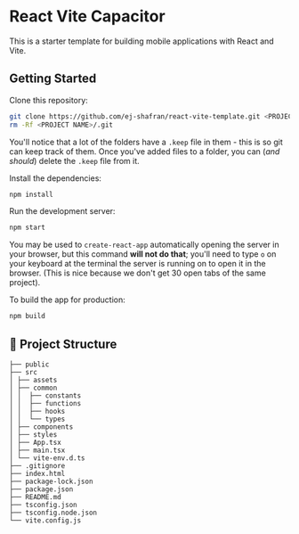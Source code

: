 # React Vite Capacitor

This is a starter template for building mobile applications with React and Vite.

## Getting Started

Clone this repository:

```bash
git clone https://github.com/ej-shafran/react-vite-template.git <PROJECT NAME>
rm -Rf <PROJECT NAME>/.git
```

You'll notice that a lot of the folders have a `.keep` file in them - this is so git can keep track of them. Once you've added files to a folder, you can (_and should_) delete the `.keep` file from it.

Install the dependencies:

```bash
npm install
```

Run the development server:

```bash
npm start
```

You may be used to `create-react-app` automatically opening the server in your browser, but this command **will not do that**; you'll need to type `o` on your keyboard at the terminal the server is running on to open it in the browser. (This is nice because we don't get 30 open tabs of the same project).

To build the app for production:

```bash
npm build
```

## 📁 Project Structure

```any
├── public
├── src
│ ├── assets
│ ├── common
│ │  ├── constants
│ │  ├── functions
│ │  ├── hooks
│ │  └── types
│ ├── components
│ ├── styles
│ ├── App.tsx
│ ├── main.tsx
│ └── vite-env.d.ts
├── .gitignore
├── index.html
├── package-lock.json
├── package.json
├── README.md
├── tsconfig.json
├── tsconfig.node.json
└── vite.config.js
```
